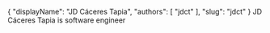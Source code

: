 {
    "displayName": "JD Cáceres Tapia",
    "authors": [ "jdct" ],
    "slug": "jdct"
}
JD Cáceres Tapia is software engineer
